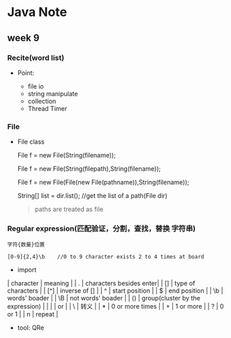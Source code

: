 # Java Note

<h2 id ="9">week 9</h2>

### Recite(word list)

* Point: 
	
	* file io
	* string manipulate
	* collection
	* Thread Timer
	
### File

* File class
	
	File f = new File(String(filename));

	File f = new File(String(filepath),String(filename));

	File f = new File(File(new File(pathname)),String(filename));
	
	String[] list = dir.list(); //get the list of a path(File dir)

	> paths are treated as file
	

### Regular expression(匹配验证，分割，查找，替换 字符串)

	字符{数量}位置

	[0-9]{2,4}\b	//0 to 9 character exists 2 to 4 times at board

* import 

| character | meaning |
| . | characters besides enter|
| [] | type of characters |
| [^] | inverse of [] |
| ^ | start position |
| $ | end position |
| \b | words' boader |
| \B | not words' boader |
| () | group(cluster by the expression) |
| \| | or |
| \\ | 转义 |
| \* | 0 or more times |
| \+ | 1 or more |
| ? | 0 or 1 |
| n | repeat |


* tool: QRe








